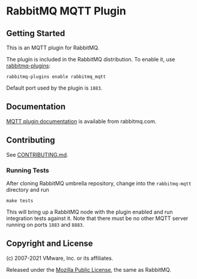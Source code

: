 # RabbitMQ MQTT Plugin

## Getting Started

This is an MQTT plugin for RabbitMQ.

The plugin is included in the RabbitMQ distribution.  To enable
it, use [rabbitmq-plugins](https://www.rabbitmq.com/man/rabbitmq-plugins.1.man.html):

    rabbitmq-plugins enable rabbitmq_mqtt

Default port used by the plugin is `1883`.

## Documentation

[MQTT plugin documentation](https://www.rabbitmq.com/mqtt.html) is available
from rabbitmq.com.

## Contributing

See [CONTRIBUTING.md](https://github.com/rabbitmq/rabbitmq-mqtt/blob/master/CONTRIBUTING.md).

### Running Tests

After cloning RabbitMQ umbrella repository, change into the `rabbitmq-mqtt` directory
and run

    make tests

This will bring up a RabbitMQ node with the plugin enabled and run integration tests
against it. Note that there must be no other MQTT server running on ports `1883` and `8883`.

## Copyright and License

(c) 2007-2021 VMware, Inc. or its affiliates.

Released under the [Mozilla Public License](https://www.rabbitmq.com/mpl.html),
the same as RabbitMQ.
